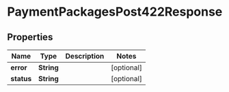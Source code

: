 

# PaymentPackagesPost422Response


## Properties

Name | Type | Description | Notes
------------ | ------------- | ------------- | -------------
**error** | **String** |  |  [optional]
**status** | **String** |  |  [optional]



